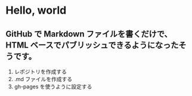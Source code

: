 # Hello, world

## GitHub で Markdown ファイルを書くだけで、HTML ベースでパブリッシュできるようになったそうです。

1. レポジトリを作成する
2. .md ファイルを作成する
3. gh-pages を使うように設定する

